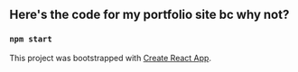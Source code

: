 

## Here's the code for my portfolio site bc why not?


### `npm start`


This project was bootstrapped with [Create React App](https://github.com/facebook/create-react-app).
